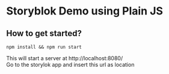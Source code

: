 # Storyblok Demo using Plain JS

## How to get started?
```
npm install && npm run start
```

This will start a server at http://localhost:8080/  
Go to the storylok app and insert this url as location